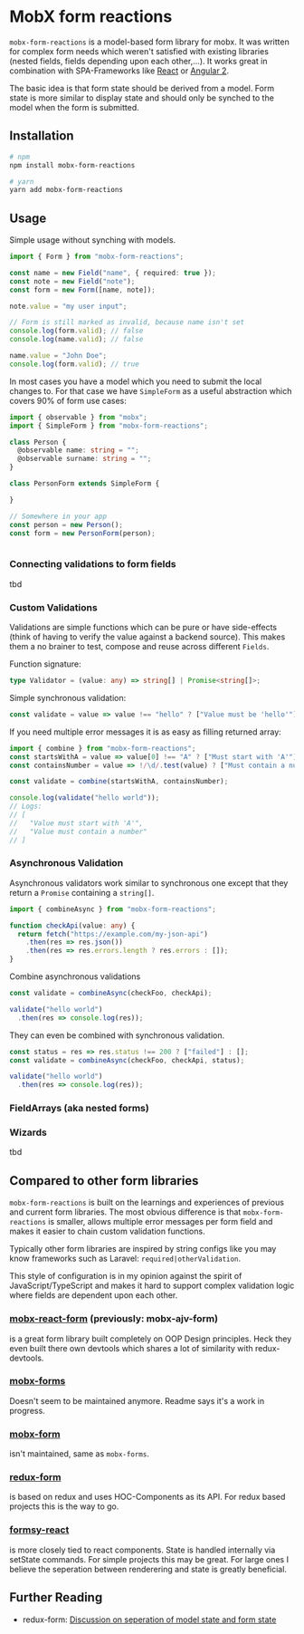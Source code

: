 # MobX form reactions

`mobx-form-reactions` is a model-based form library for mobx. It was written for complex form needs
which weren't satisfied with existing libraries (nested fields, fields depending upon each other,...).
It works great in combination with SPA-Frameworks like [React](https://github.com/facebook/react/) or
[Angular 2](https://angular.io/).

The basic idea is that form state should be derived from a model. Form state is more similar to display
state and should only be synched to the model when the form is submitted.

## Installation

```bash
# npm
npm install mobx-form-reactions

# yarn
yarn add mobx-form-reactions
```

## Usage

Simple usage without synching with models.

```ts
import { Form } from "mobx-form-reactions";

const name = new Field("name", { required: true });
const note = new Field("note");
const form = new Form([name, note]);

note.value = "my user input";

// Form is still marked as invalid, because name isn't set
console.log(form.valid); // false
console.log(name.valid); // false

name.value = "John Doe";
console.log(form.valid); // true
```

In most cases you have a model which you need to submit the local changes to.
For that case we have `SimpleForm` as a useful abstraction which covers 90% of form use cases:

```ts
import { observable } from "mobx";
import { SimpleForm } from "mobx-form-reactions";

class Person {
  @observable name: string = "";
  @observable surname: string = "";
}

class PersonForm extends SimpleForm {

}

// Somewhere in your app
const person = new Person();
const form = new PersonForm(person);



```

### Connecting validations to form fields

tbd

### Custom Validations

Validations are simple functions which can be pure or have side-effects (think of having to verify the value against a
backend source). This makes them a no brainer to test, compose and reuse across different `Fields`.

Function signature:

```ts
type Validator = (value: any) => string[] | Promise<string[]>;
```

Simple synchronous validation:

```ts
const validate = value => value !== "hello" ? ["Value must be 'hello'"] : [];
```

If you need multiple error messages it is as easy as filling returned array:

```ts
import { combine } from "mobx-form-reactions";
const startsWithA = value => value[0] !== "A" ? ["Must start with 'A'"] : [];
const containsNumber = value => !/\d/.test(value) ? ["Must contain a number"] : [];

const validate = combine(startsWithA, containsNumber);

console.log(validate("hello world"));
// Logs:
// [
//   "Value must start with 'A'",
//   "Value must contain a number"
// ]
```

### Asynchronous Validation

Asynchronous validators work similar to synchronous one except that they return a `Promise`
containing a `string[]`.

```ts
import { combineAsync } from "mobx-form-reactions";

function checkApi(value: any) {
  return fetch("https://example.com/my-json-api")
    .then(res => res.json())
    .then(res => res.errors.length ? res.errors : []);
}
```

Combine asynchronous validations

```ts
const validate = combineAsync(checkFoo, checkApi);

validate("hello world")
  .then(res => console.log(res));
```

They can even be combined with synchronous validation.

```ts
const status = res => res.status !== 200 ? ["failed"] : [];
const validate = combineAsync(checkFoo, checkApi, status);

validate("hello world")
  .then(res => console.log(res));
```

### FieldArrays (aka nested forms)

### Wizards

tbd

## Compared to other form libraries

`mobx-form-reactions` is built on the learnings and experiences of
previous and current form libraries. The most obvious difference is that
`mobx-form-reactions` is smaller, allows multiple error messages per
form field and makes it easier to chain custom validation functions.

Typically other form libraries are inspired by string configs like you may know
frameworks such as Laravel: `required|otherValidation`.

This style of configuration is in my opinion against the spirit of JavaScript/TypeScript and makes it hard to support complex validation logic where fields are dependent upon each other.

### [mobx-react-form](https://github.com/foxhound87/mobx-react-form) (previously: mobx-ajv-form)

is a great form library built completely on OOP Design principles. Heck they even built there own devtools which shares a lot of similarity with redux-devtools.

### [mobx-forms](https://github.com/oreqizer/mobx-forms)

Doesn't seem to be maintained anymore. Readme says it's a work in progress.

### [mobx-form](https://github.com/royriojas/mobx-form)

isn't maintained, same as `mobx-forms`.

### [redux-form](https://github.com/erikras/redux-form)

is based on redux and uses HOC-Components as its API. For redux based
projects this is the way to go.

### [formsy-react](https://github.com/christianalfoni/formsy-react/)

is more closely tied to react components. State is handled internally via
setState commands. For simple projects this may be great. For large ones I
believe the seperation between renderering and state is greatly beneficial.

## Further Reading

- redux-form: [Discussion on seperation of model state and form state](https://github.com/erikras/redux-form/issues/529#issuecomment-172653330)

